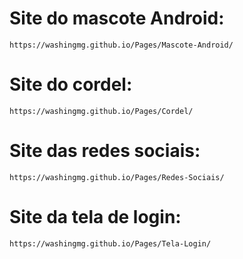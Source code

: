 # Site do mascote Android:

    https://washingmg.github.io/Pages/Mascote-Android/

# Site do cordel:
    https://washingmg.github.io/Pages/Cordel/


# Site das redes sociais:
    https://washingmg.github.io/Pages/Redes-Sociais/

# Site da tela de login:
    https://washingmg.github.io/Pages/Tela-Login/
